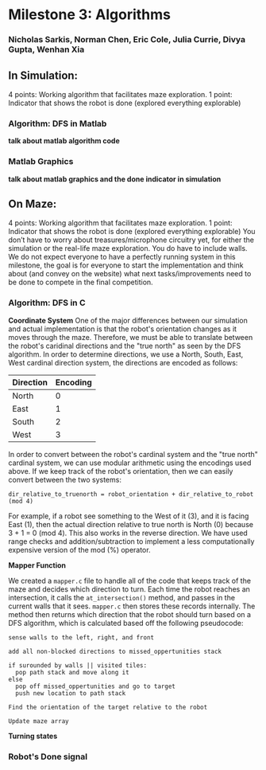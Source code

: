 # Milestone 3: Algorithms
### Nicholas Sarkis, Norman Chen, Eric Cole, Julia Currie, Divya Gupta, Wenhan Xia

## In Simulation:
4 points: Working algorithm that facilitates maze exploration.
1 point: Indicator that shows the robot is done (explored everything explorable)

### Algorithm: DFS in Matlab
**talk about matlab algorithm code**

### Matlab Graphics
**talk about matlab graphics and the done indicator in simulation** 

## On Maze:
4 points: Working algorithm that facilitates maze exploration.
1 point: Indicator that shows the robot is done (explored everything explorable)
You don’t have to worry about treasures/microphone circuitry yet, for either the simulation or the real-life maze exploration. You do have to include walls. We do not expect everyone to have a perfectly running system in this milestone, the goal is for everyone to start the implementation and think about (and convey on the website) what next tasks/improvements need to be done to compete in the final competition.

### Algorithm: DFS in C

**Coordinate System**
One of the major differences between our simulation and actual implementation is that the robot's orientation changes as it moves through the maze. Therefore, we must be able to translate between the robot's caridinal directions and the "true north" as seen by the DFS algorithm. In order to determine directions, we use a North, South, East, West cardinal direction system, the directions are encoded as follows:

| Direction | Encoding |
| --------- | -------- |
| North     | 0        |
| East      | 1        |
| South     | 2        |
| West      | 3        |

In order to convert between the robot's cardinal system and the "true north" cardinal system, we can use modular arithmetic using the encodings used above. If we keep track of the robot's orientation, then we can easily convert between the two systems:

```
dir_relative_to_truenorth = robot_orientation + dir_relative_to_robot (mod 4)
```

For example, if a robot see something to the West of it (3), and it is facing East (1), then the actual direction relative to true north is North (0) because 3 + 1 = 0 (mod 4). This also works in the reverse direction. We have used range checks and addition/subtraction to implement a less computationally expensive version of the mod (%) operator. 

**Mapper Function**

We created a `mapper.c` file to handle all of the code that keeps track of the maze and decides which direction to turn. Each time the robot reaches an intersection, it calls the `at_intersection()` method, and passes in the current walls that it sees. `mapper.c` then stores these records internally. The method then returns which direction that the robot should turn based on a DFS algorithm, which is calculated based off the following pseudocode:

```
sense walls to the left, right, and front

add all non-blocked directions to missed_oppertunities stack

if surounded by walls || visited tiles:
  pop path stack and move along it
else
  pop off missed_oppertunities and go to target
  push new location to path stack

Find the orientation of the target relative to the robot

Update maze array
```

**Turning states**


### Robot's Done signal

